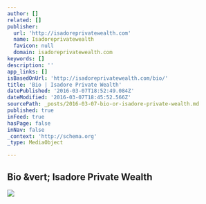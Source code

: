 ```yaml
---
author: []
related: []
publisher:
  url: 'http://isadoreprivatewealth.com'
  name: Isadoreprivatewealth
  favicon: null
  domain: isadoreprivatewealth.com
keywords: []
description: ''
app_links: []
isBasedOnUrl: 'http://isadoreprivatewealth.com/bio/'
title: 'Bio | Isadore Private Wealth'
datePublished: '2016-03-07T18:52:49.084Z'
dateModified: '2016-03-07T18:45:52.566Z'
sourcePath: _posts/2016-03-07-bio-or-isadore-private-wealth.md
published: true
inFeed: true
hasPage: false
inNav: false
_context: 'http://schema.org'
_type: MediaObject

---
```

<article style=""><h1>Bio &amp;vert; Isadore Private Wealth</h1><img src="http://isadoreprivatewealth.com/wp-content/uploads/2015/01/traverse-city-michigan-commercial-photographer-3-2.jpg" /></article>